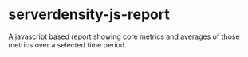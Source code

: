 # serverdensity-js-report
A javascript based report showing core metrics and averages of those metrics over a selected time period. 
